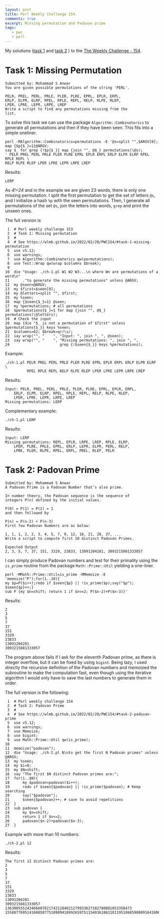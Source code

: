 ```yaml
---
layout: post
title: Perl Weekly Challenge 154.
comments: true
excerpt: Missing permutation and Padovan prime
tags:
   - pwc
   - perl
---
```


My solutions
([task 1](https://github.com/wlmb/perlweeklychallenge-club/blob/master/challenge-154/wlmb/perl/ch-1.pl)
and
[task 2](https://github.com/wlmb/perlweeklychallenge-club/blob/master/challenge-154/wlmb/perl/ch-2.pl)
)
to the  [The Weekly Challenge - 154](https://theweeklychallenge.org/blog/perl-weekly-challenge-154).


# Task 1: Missing Permutation

    Submitted by: Mohammad S Anwar
    You are given possible permutations of the string 'PERL'.

    PELR, PREL, PERL, PRLE, PLER, PLRE, EPRL, EPLR, ERPL,
    ERLP, ELPR, ELRP, RPEL, RPLE, REPL, RELP, RLPE, RLEP,
    LPER, LPRE, LEPR, LRPE, LREP
    Write a script to find any permutations missing from the
    list.

To solve this task we can use the package
`Algorithm::Combinatorics` to generate all permutations and
then if they have been seen. This fits into a simple oneliner.

    perl -MAlgorithm::Combinatorics=permutations -E '@s=split "",$ARGV[0]; map {$p{$_}=1}@ARGV;
    say $_ for grep {!$p{$_}} map {join "", @$_} permutations(\@s);
    ' PELR PREL PERL PRLE PLER PLRE EPRL EPLR ERPL ERLP ELPR ELRP RPEL RPLE REPL \
    RELP RLPE RLEP LPER LPRE LEPR LRPE LREP

Results:

    LERP

As *4!=24* and in the example we are given 23 words, there is
only one missing permutation. I split the first permutation to get the set of
letters `@s`, and I initialize a hash `%p` with the seen
permutations. Then, I generate all permutations of the set
`@s`, join the letters into words, `grep` and print the unseen
ones.

The full version is

     1  # Perl weekly challenge 153
     2  # Task 1: Missing permutation
     3  #
     4  # See https://wlmb.github.io/2022/02/28/PWC154/#task-1-missing-permutation
     5  use v5.12;
     6  use warnings;
     7  use Algorithm::Combinatorics qw(permutations);
     8  use Text::Wrap qw(wrap $columns $break);
     9
    10  die "Usage: ./ch-1.pl W1 W2 W3...\n where Wn are permutations of a word\n"
    11      ."to generate the missing permutations" unless @ARGV;
    12  my @seen=@ARGV;
    13  my $first=$seen[0];
    14  my @letters=split "", $first;
    15  my %seen;
    16  map {$seen{$_}=1} @seen;
    17  my %permutations; # all permutations
    18  $permutations{$_}=1 for map {join "", @$_} permutations(\@letters);
    19  # Check the input
    20  map {die "$_ is not a permutation of $first" unless $permutations{$_}} keys %seen;
    21  $columns=62; $break=qr/\s/;
    22  say wrap("", "    ", "Input: ", join ", ", @seen);
    23  say wrap("", "    ", "Missing permutations: ", join ", ",
    24                       grep {!$seen{$_}} keys %permutations);

Example:

    ./ch-1.pl PELR PREL PERL PRLE PLER PLRE EPRL EPLR ERPL ERLP ELPR ELRP \
              RPEL RPLE REPL RELP RLPE RLEP LPER LPRE LEPR LRPE LREP

Results:

    Input: PELR, PREL, PERL, PRLE, PLER, PLRE, EPRL, EPLR, ERPL,
        ERLP, ELPR, ELRP, RPEL, RPLE, REPL, RELP, RLPE, RLEP,
        LPER, LPRE, LEPR, LRPE, LREP
    Missing permutations: LERP

Complementary example:

    ./ch-1.pl LERP

Results:

    Input: LERP
    Missing permutations: REPL, EPLR, LRPE, LREP, RPLE, ELRP,
        LPER, PLRE, PRLE, EPRL, ERLP, LEPR, ELPR, PERL, RELP,
        LPRE, PLER, RLPE, RPEL, ERPL, PREL, RLEP, PELR


# Task 2: Padovan Prime

    Submitted by: Mohammad S Anwar
    A Padovan Prime is a Padovan Number that’s also prime.

    In number theory, the Padovan sequence is the sequence of
    integers P(n) defined by the initial values.

    P(0) = P(1) = P(2) = 1
    and then followed by

    P(n) = P(n-2) + P(n-3)
    First few Padovan Numbers are as below:

    1, 1, 1, 2, 2, 3, 4, 5, 7, 9, 12, 16, 21, 28, 37, ...
    Write a script to compute first 10 distinct Padovan Primes.

    Expected Output
    2, 3, 5, 7, 37, 151, 3329, 23833, 13091204281, 3093215881333057

I can simply produce Padovan numbers and test for their
primality using the `is_prime` routine from the package
`Math::Prime::Util` yielding a one-liner.

    perl -MMath::Prime::Util=is_prime -MMemoize -E 'memoize("P");for(1..10){
    my $p=P($i++);redo if $seen{$p} || !is_prime($p);say("$p"); $seen{$p}++;}
    sub P {my $n=shift; return 1 if $n<=2; P($n-2)+P($n-3)}'

Results:

    2
    3
    5
    7
    37
    151
    3329
    23833
    13091204281
    3093215881333057

The program above fails if I ask for the eleventh Padovan
prime, as there is integer overflow, but it can be fixed by
using `bigint`. Being lazy, I used directly the recursive
definition of the Padovan numbers and memoized the subroutine
to make the computation fast, even though using the iterative
algorithm I would only have to save the last numbers to
generate them in order.

The full version is the following:

     1  # Perl weekly challenge 154
     2  # Task 2: Padovan Prime
     3  #
     4  # See https://wlmb.github.io/2022/02/28/PWC154/#task-2-padovan-prime
     5  use v5.12;
     6  use warnings;
     7  use Memoize;
     8  use bigint;
     9  use Math::Prime::Util qw(is_prime);
    10
    11  memoize("padovan");
    12  die "Usage: ./ch-2.pl N\nto get the first N Padovan primes" unless @ARGV;
    13  my %seen;
    14  my $i=0;
    15  my $N=shift;
    16  say "The first $N distinct Padovan primes are:";
    17  for(1..$N){
    18      my $padovan=padovan($i++);
    19      redo if $seen{$padovan} || !is_prime($padovan); # Keep searching
    20      say("$padovan");
    21      $seen{$padovan}++; # save to avoid repetitions
    22  }
    23  sub padovan {
    24      my $n=shift;
    25      return 1 if $n<=2;
    26      padovan($n-2)+padovan($n-3);
    27  }

Example with more than 10 numbers:

    ./ch-2.pl 12

Results:

    The first 12 distinct Padovan primes are:
    2
    3
    5
    7
    37
    151
    3329
    23833
    13091204281
    3093215881333057
    1363005552434666078217421284621279933627102780881053358473
    1558877695141608507751098941899265975115403618621811951868598809164180630185566719
